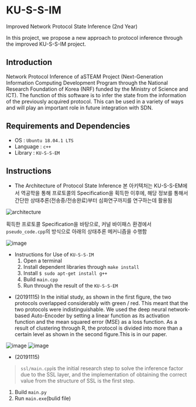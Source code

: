 # KU-S-S-IM
Improved Network Protocol State Inference (2nd Year)

In this project, we propose a new approach to protocol inference through the improved KU-S-S-IM project.

## Introduction
Network Protocol Inference of aSTEAM Project (Next-Generation Information Computing Development Program through the National Research Foundation of Korea (NRF) funded by the Ministry of Science and ICT). 
The function of this software is to infer the state from the information of the previously acquired protocol. This can be used in a variety of ways and will play an important role in future integration with SDN.

## Requirements and Dependencies
* OS : `Ubuntu 18.04.1 LTS`
* Language : `c++`
* Library : `KU-S-S-EM`

## Instructions
* The Architecture of Protocol State Inference
본 아키텍처는 KU-S-S-EM에서 역공학을 통해 프로토콜의 Specification을 획득한 이후에,
해당 정보를 통해서 간단한 상태추론(전송중/전송완료)부터 심화연구까지를 연구하는데 활용됨

![architecture](https://user-images.githubusercontent.com/41291493/68915312-d226a380-07a4-11ea-975e-b82fc08c0540.png)

획득한 프로토콜 Specification을 바탕으로, 커널 바이패스 환경에서 `pseudo_code.cpp`의 방식으로 아래의 상태추론 메커니즘을 수행함

![image](https://user-images.githubusercontent.com/41291493/68915379-2598f180-07a5-11ea-8ad3-d6a3291681b3.png)


* Instructions for Use of `KU-S-S-IM`
  1. Open a terminal
  2. Install dependent libraries through `make install`
  3. Install `$ sudo apt-get install g++`
  4. Build `main.cpp`
  5. Run through the result of the `KU-S-S-EM`
  
 

+ (20191115)
In the initial study, as shown in the first figure, the two protocols overlapped considerably with green / red.
This meant that the two protocols were indistinguishable.
We used the deep neural network-based Auto-Encoder by setting a linear function as its activation function and the mean squared error (MSE) as a loss function. As a result of clustering through R, the protocol is divided into more than a certain level as shown in the second figure.This is in our paper.

![image](https://user-images.githubusercontent.com/41291493/68915431-66910600-07a5-11ea-88f7-b9bc18b00b7a.png)
![image](https://user-images.githubusercontent.com/41291493/68915437-698bf680-07a5-11ea-9c78-ebae9f41e7eb.png)

+ (20191115)
> `ssl/main.cpp`is the initial research step to solve the inference factor due to the SSL layer, and the implementation of obtaining the correct value from the structure of SSL is the first step.
  1. Build `main.py`
  2. Run `main.exe`(bulid file)

